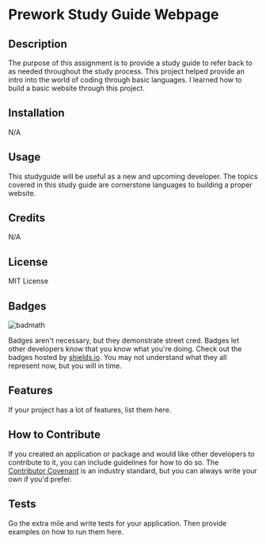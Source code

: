  # Prework Study Guide Webpage

## Description

The purpose of this assignment is to provide a study guide to refer back to as needed throughout the study process. This project helped provide an intro into the world of coding through basic languages. I learned how to build a basic website through this project.


## Installation

N/A

## Usage

This studyguide will be useful as a new and upcoming developer. The topics covered in this study guide are cornerstone languages to building a proper website.

## Credits

N/A

## License

MIT License

## Badges

![badmath](https://img.shields.io/github/languages/top/nielsenjared/badmath)

Badges aren't necessary, but they demonstrate street cred. Badges let other developers know that you know what you're doing. Check out the badges hosted by [shields.io](https://shields.io/). You may not understand what they all represent now, but you will in time.

## Features

If your project has a lot of features, list them here.

## How to Contribute

If you created an application or package and would like other developers to contribute to it, you can include guidelines for how to do so. The [Contributor Covenant](https://www.contributor-covenant.org/) is an industry standard, but you can always write your own if you'd prefer.

## Tests

Go the extra mile and write tests for your application. Then provide examples on how to run them here.